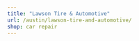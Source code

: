 ```yaml
---
title: "Lawson Tire & Automotive"
url: /austin/lawson-tire-and-automotive/
shop: car repair
---
```


